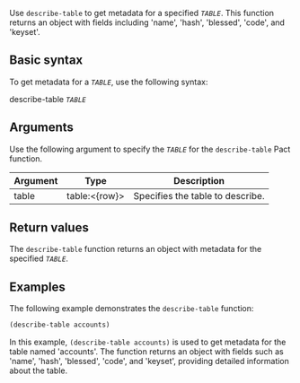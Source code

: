 Use `describe-table` to get metadata for a specified *`TABLE`*. This function returns an object with fields including 'name', 'hash', 'blessed', 'code', and 'keyset'.

## Basic syntax

To get metadata for a *`TABLE`*, use the following syntax:

describe-table *`TABLE`*

## Arguments

Use the following argument to specify the *`TABLE`* for the `describe-table` Pact function.

| Argument | Type          | Description                                  |
|----------|---------------|----------------------------------------------|
| table    | table:<{row}> | Specifies the table to describe.             |

## Return values

The `describe-table` function returns an object with metadata for the specified *`TABLE`*.

## Examples

The following example demonstrates the `describe-table` function:

```lisp
(describe-table accounts)
```

In this example, `(describe-table accounts)` is used to get metadata for the table named 'accounts'. The function returns an object with fields such as 'name', 'hash', 'blessed', 'code', and 'keyset', providing detailed information about the table.
